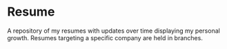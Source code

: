 # Resume

A repository of my resumes with updates over time displaying my personal growth.
Resumes targeting a specific company are held in branches.
